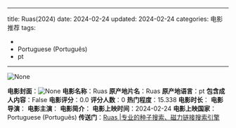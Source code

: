 
---
title: Ruas(2024)
date: 2024-02-24
updated: 2024-02-24
categories: 电影推荐
tags:

- 
- Portuguese (Português)
- pt
---

<img src="https://image.tmdb.org/t/p/originalNone" alt="None" title="None">

**电影封面**：<img src="https://image.tmdb.org/t/p/w200None" alt="None" title="None">
**电影名称**：Ruas
**原产地片名**：Ruas
**原产地语言**：pt
**包含成人内容**：False
**电影评分**：0.0
**评分人数**：0
**热门程度**：15.338
**电影时长**：
**电影导演**：
**电影主演**：
**电影简介**：
**电影上映时间**：2024-02-24
**电影上映国家**：Portuguese (Português)
**传送门**：[Ruas |专业的种子搜索、磁力链接搜索引擎](https://movie.amd794.com:2083/?search=Ruas&ordering=&mode=match_phrase&page_size=10&page=1)

